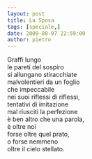 ```yaml
---
layout: post
title: La Sposa
tags: [speciale,]
date: 2009-08-07 22:59:00
author: pietro
---
```

Graffi lungo<br/>le pareti del sospiro<br/>si allungano stiracchiate<br/>malvolentieri da un foglio<br/>che impeccabile<br/>nei suoi riflessi di riflessi,<br/>tentativi di imitazione<br/>mal riusciti la perfezione<br/>è ben altro che una parola,<br/>è oltre noi<br/>forse oltre quel prato,<br/>o forse nemmeno<br/>oltre il cielo stellato.
